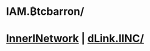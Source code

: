# IAM.₿tcbarron/

# [InnerINetwork](https://innerinetwork/) | [dLink.IINC/](http://dlink.iinc.hns.is/)
